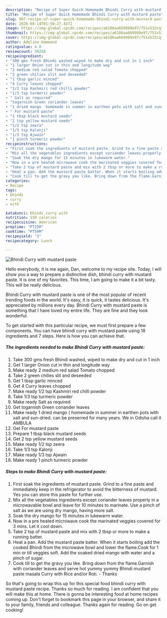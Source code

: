 ```yaml
---
description: "Recipe of Super Quick Homemade Bhindi Curry with mustard paste"
title: "Recipe of Super Quick Homemade Bhindi Curry with mustard paste"
slug: 907-recipe-of-super-quick-homemade-bhindi-curry-with-mustard-paste
date: 2020-08-14T01:50:27.437Z
image: https://img-global.cpcdn.com/recipes/a6186aa669989e97/751x532cq70/bhindi-curry-with-mustard-paste-recipe-main-photo.jpg
thumbnail: https://img-global.cpcdn.com/recipes/a6186aa669989e97/751x532cq70/bhindi-curry-with-mustard-paste-recipe-main-photo.jpg
cover: https://img-global.cpcdn.com/recipes/a6186aa669989e97/751x532cq70/bhindi-curry-with-mustard-paste-recipe-main-photo.jpg
author: Adeline Hammond
ratingvalue: 4.8
reviewcount: 39258
recipeingredient:
- "300 gms fresh Bhindi washed wiped to make dry and cut in 1 inch"
- "1 larger Onion cut in thin and longitude way"
- "2 medium red salad Tomato chopped"
- "2 green chilies slit and deseeded"
- "1 tbsp garlic minced"
- "4 Curry leaves chopped"
- "1/2 tsp Kashmiri red chilli powder"
- "1/3 tsp turmeric powder"
- " Salt as required"
- "togarnish Green coriander leaves"
- "1 dried mango  homemade in summer in earthen pots with salt and sundried can be  preserred for many years We in Odisha call it AMBULA"
- " For mustard paste"
- "1 tbsp black mustard seeds"
- "2 tsp yellow mustard seeds"
- "1/2 tsp zeera"
- "1/3 tsp Kalonji"
- "1/3 tsp Ajwain"
- "1 pinch turmeric powder"
recipeinstructions:
- "First soak the ingredients of mustard paste. Grind to a fine paste and immediately keep in the refrigerator to avoid the bitterness of mustard. Yes you can store this paste for further use."
- "Mix all the vegetables ingredients except coriander leaves properly in a microwavable bowl and leave for 10 minutes to marinate. Use a pinch of salt as we are using dry mango, having more salt."
- "Soak the dry mango for 15 minutes in lukewarm water."
- "Now in a pre heated microwave cook the marinated veggies covered for 3 mins. Let it cool down."
- "Take 2 tsp of mustard paste and mix with 2 tbsp or more to make a running batter."
- "Heat a pan. Add the mustard paste batter. When it starts boiling add the cooked Bhindi from the microwave bowl and lower the flame.Cook for 1 min or till veggies soft. Add the soaked dried mango with water and a pinch of sugar."
- "Cook till to get the gravy you like. Bring down from the flame.Garnish with coriander leaves and serve hot yummy yummy Bhindi mustard paste masala Curry with Rice and/or Roti. Thanks"
categories:
- Recipe
tags:
- bhindi
- curry
- with

katakunci: bhindi curry with 
nutrition: 150 calories
recipecuisine: American
preptime: "PT25M"
cooktime: "PT59M"
recipeyield: "3"
recipecategory: Lunch

---
```



![Bhindi Curry with mustard paste](https://img-global.cpcdn.com/recipes/a6186aa669989e97/751x532cq70/bhindi-curry-with-mustard-paste-recipe-main-photo.jpg)

Hello everybody, it is me again, Dan, welcome to my recipe site. Today, I will show you a way to prepare a distinctive dish, bhindi curry with mustard paste. It is one of my favorites. This time, I am going to make it a bit tasty. This will be really delicious.

Bhindi Curry with mustard paste is one of the most popular of recent trending foods in the world. It's easy, it is quick, it tastes delicious. It's appreciated by millions every day. Bhindi Curry with mustard paste is something that I have loved my entire life. They are fine and they look wonderful.




To get started with this particular recipe, we must first prepare a few components. You can have bhindi curry with mustard paste using 18 ingredients and 7 steps. Here is how you can achieve that.

<!--inarticleads1-->

##### The ingredients needed to make Bhindi Curry with mustard paste:

1. Take 300 gms fresh Bhindi washed, wiped to make dry and cut in 1 inch
1. Get 1 larger Onion cut in thin and longitude way
1. Make ready 2 medium red salad Tomato chopped
1. Take 2 green chilies slit and deseeded
1. Get 1 tbsp garlic minced
1. Get 4 Curry leaves chopped
1. Make ready 1/2 tsp Kashmiri red chilli powder
1. Take 1/3 tsp turmeric powder
1. Make ready  Salt as required
1. Get togarnish Green coriander leaves
1. Make ready 1 dried mango ( homemade in summer in earthen pots with salt and sun-dried. can be  preserred for many years. We in Odisha call it AMBULA
1. Get  For mustard paste
1. Prepare 1 tbsp black mustard seeds
1. Get 2 tsp yellow mustard seeds
1. Make ready 1/2 tsp zeera
1. Take 1/3 tsp Kalonji
1. Make ready 1/3 tsp Ajwain
1. Make ready 1 pinch turmeric powder




<!--inarticleads2-->

##### Steps to make Bhindi Curry with mustard paste:

1. First soak the ingredients of mustard paste. Grind to a fine paste and immediately keep in the refrigerator to avoid the bitterness of mustard. Yes you can store this paste for further use.
1. Mix all the vegetables ingredients except coriander leaves properly in a microwavable bowl and leave for 10 minutes to marinate. Use a pinch of salt as we are using dry mango, having more salt.
1. Soak the dry mango for 15 minutes in lukewarm water.
1. Now in a pre heated microwave cook the marinated veggies covered for 3 mins. Let it cool down.
1. Take 2 tsp of mustard paste and mix with 2 tbsp or more to make a running batter.
1. Heat a pan. Add the mustard paste batter. When it starts boiling add the cooked Bhindi from the microwave bowl and lower the flame.Cook for 1 min or till veggies soft. Add the soaked dried mango with water and a pinch of sugar.
1. Cook till to get the gravy you like. Bring down from the flame.Garnish with coriander leaves and serve hot yummy yummy Bhindi mustard paste masala Curry with Rice and/or Roti. - Thanks




So that's going to wrap this up for this special food bhindi curry with mustard paste recipe. Thanks so much for reading. I am confident that you will make this at home. There is gonna be interesting food at home recipes coming up. Don't forget to bookmark this page in your browser, and share it to your family, friends and colleague. Thanks again for reading. Go on get cooking!
